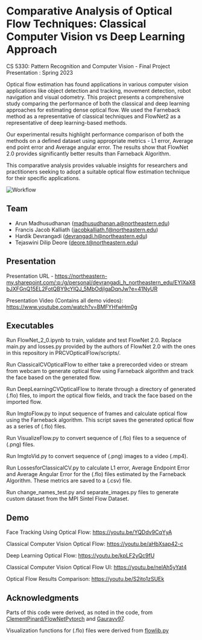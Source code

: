 
# Comparative Analysis of Optical Flow Techniques: Classical Computer Vision vs Deep Learning Approach
CS 5330: Pattern Recognition and Computer Vision - Final Project Presentation : Spring 2023

Optical flow estimation has found applications in various computer vision applications like object detection and tracking, movement detection, robot navigation and visual odometry. 
This project presents a comprehensive study comparing the performance of both the classical and deep learning approaches for estimating dense  optical flow. We used the Farneback method as a representative of classical techniques and FlowNet2 as a representative of deep learning-based methods. 

Our experimental results highlight performance comparison of both the methods on a defined dataset using appropriate metrics - L1 error, Average end point error and Average angular error. The results show that FlowNet 2.0 provides significantly better results than Farneback Algorithm. 

This comparative analysis provides valuable insights for researchers and practitioners seeking to adopt a suitable optical flow estimation technique for their specific applications.

![Workflow](https://i.imgur.com/Y94iPKT.png)


## Team

- Arun Madhusudhanan (madhusudhanan.a@northeastern.edu)
- Francis Jacob Kalliath (jacobkalliath.f@northeastern.edu)
- Hardik Devrangadi (devrangadi.h@northeastern.edu)
- Tejaswini Dilip Deore (deore.t@northeastern.edu)



## Presentation

Presentation URL - https://northeastern-my.sharepoint.com/:p:/g/personal/devrangadi_h_northeastern_edu/EYIXaX8bJXFGnQ15EL2FotQBY9cYIQJ_5MbOdjIgaDqnJw?e=41NyUR

Presentation Video (Contains all demo videos): https://www.youtube.com/watch?v=BMFYHfwHm0g


## Executables

Run FlowNet_2_0.ipynb to train, validate and test FlowNet 2.0. Replace main.py and losses.py provided by the authors of FlowNet 2.0 with the ones in this repository in PRCVOpticalFlow/scripts/.

Run ClassicalCVOpticalFlow to either take a prerecorded video or stream from webcam to generate optical flow using Farneback algorithm and track the face based on the generated flow.

Run DeepLearningCVOpticalFlow to iterate through a directory of generated (.flo) files, to import the optical flow fields, and track the face based on the imported flow.

Run ImgtoFlow.py to input sequence of frames and calculate optical flow using the Farneback algorithm. This script saves the generated optical flow as a series of (.flo) files.

Run VisualizeFlow.py to convert sequence of (.flo) files to a sequence of (.png) files.

Run ImgtoVid.py to convert sequence of (.png) images to a video (.mp4).

Run LossesforClassicalCV.py to calculate L1 error, Average Endpoint Error and Average Angular Error for the (.flo) files estimated by the Farneback Algorithm. These metrics are saved to a (.csv) file.

Run change_names_test.py and separate_images.py files to generate custom dataset from the MPI Sintel Flow Dataset.

## Demo



Face Tracking Using Optical Flow: https://youtu.be/YQDdv9CqYyA

Classical Computer Vision Optical Flow: https://youtu.be/aHbXsap42-c

Deep Learning Optical Flow: https://youtu.be/kpLF2yQc9fU

Classical Computer Vision Optical Flow UI: https://youtu.be/nelAh5yYat4

Optical Flow Results Comparison: https://youtu.be/S2ito1zSUEk


## Acknowledgments

Parts of this code were derived, as noted in the code, from [ClementPinard/FlowNetPytorch](https://github.com/ClementPinard/FlowNetPytorch) and [Gauravv97](https://github.com/Gauravv97/flownet2-pytorch).

Visualization functions for (.flo) files were derived from [flowlib.py](https://github.com/sampepose/flownet2-tf/blob/master/src/flowlib.py)




